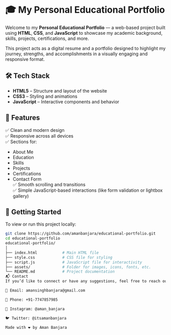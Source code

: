 # 🎓 My Personal Educational Portfolio  
  
Welcome to my **Personal Educational Portfolio** — a web-based project built using **HTML**, **CSS**, and **JavaScript** to showcase my academic background, skills, projects, certifications, and more.

This project acts as a digital resume and a portfolio designed to highlight my journey, strengths, and accomplishments in a visually engaging and responsive format.
 
## 🛠️ Tech Stack 
 
- **HTML5** – Structure and layout of the website  
- **CSS3** – Styling and animations  
- **JavaScript** – Interactive components and behavior  
 
## 📂 Features

✅ Clean and modern design  
✅ Responsive across all devices  
✅ Sections for:
  - About Me  
  - Education  
  - Skills  
  - Projects  
  - Certifications  
  - Contact Form  
✅ Smooth scrolling and transitions  
✅ Simple JavaScript-based interactions (like form validation or lightbox gallery)

## 🚀 Getting Started

To view or run this project locally:

```bash
git clone https://github.com/amanbanjara/educational-portfolio.git
cd educational-portfolio
educational-portfolio/
│
├── index.html           # Main HTML file
├── style.css            # CSS file for styling
├── script.js            # JavaScript file for interactivity
├── assets/              # Folder for images, icons, fonts, etc.
└── README.md            # Project documentation
📬 Contact
If you’d like to connect or have any suggestions, feel free to reach out:

📧 Email: amansinghbanjara@gmail.com

📱 Phone: +91-7747857985

📸 Instagram: @aman_banjara

🐦 Twitter: @itsamanbanjara

Made with ❤️ by Aman Banjara
  
 
